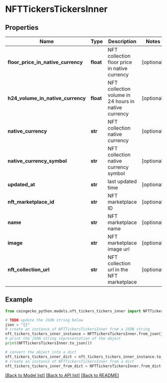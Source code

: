 # NFTTickersTickersInner


## Properties

Name | Type | Description | Notes
------------ | ------------- | ------------- | -------------
**floor_price_in_native_currency** | **float** | NFT collection floor price in native currency | [optional] 
**h24_volume_in_native_currency** | **float** | NFT collection volume in 24 hours in native currency | [optional] 
**native_currency** | **str** | NFT collection native currency | [optional] 
**native_currency_symbol** | **str** | NFT collection native currency symbol | [optional] 
**updated_at** | **str** | last updated time | [optional] 
**nft_marketplace_id** | **str** | NFT marketplace ID | [optional] 
**name** | **str** | NFT marketplace name | [optional] 
**image** | **str** | NFT marketplace image url | [optional] 
**nft_collection_url** | **str** | NFT collection url in the NFT marketplace | [optional] 

## Example

```python
from coingecko_python.models.nft_tickers_tickers_inner import NFTTickersTickersInner

# TODO update the JSON string below
json = "{}"
# create an instance of NFTTickersTickersInner from a JSON string
nft_tickers_tickers_inner_instance = NFTTickersTickersInner.from_json(json)
# print the JSON string representation of the object
print(NFTTickersTickersInner.to_json())

# convert the object into a dict
nft_tickers_tickers_inner_dict = nft_tickers_tickers_inner_instance.to_dict()
# create an instance of NFTTickersTickersInner from a dict
nft_tickers_tickers_inner_from_dict = NFTTickersTickersInner.from_dict(nft_tickers_tickers_inner_dict)
```
[[Back to Model list]](../README.md#documentation-for-models) [[Back to API list]](../README.md#documentation-for-api-endpoints) [[Back to README]](../README.md)


